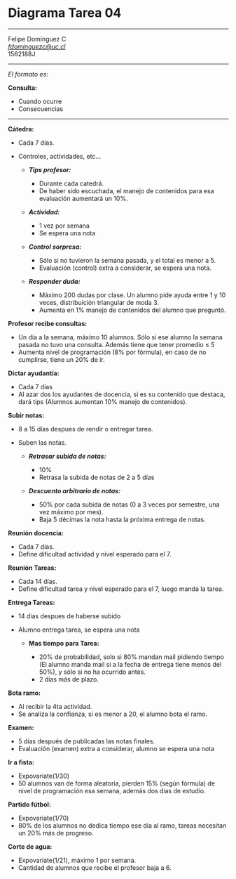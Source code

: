 # Diagrama Tarea 04
___

Felipe Domínguez C  
*fdominguezc@uc.cl*  
1562188J  
___ 

 *El formato es:*
 
 **Consulta:**
 
 - Cuando ocurre
 - Consecuencias
 
 ___ 

**Cátedra:**

 - Cada 7 días.
 - Controles, actividades, etc...
 
 	- ***Tips profesor:*** 
 
 		- Durante cada catedrá.
 		- De haber sido escuchada, el manejo de contenidos para esa evaluación aumentará un 10%.

 	- ***Actividad:***

 		- 1 vez por semana
 		- Se espera una nota

 	- ***Control sorpresa:***  
 		- Sólo si no tuvieron la semana pasada, y el total es menor a 5. 
 		- Evaluación (control) extra a considerar, se espera una nota.  
 
	- ***Responder duda:***

 		- Máximo 200 dudas por clase. Un alumno pide ayuda entre 1 y 10 veces, distribuición triangular de moda 3.
 		- Aumenta en 1% manejo de contenidos del alumno que preguntó.

 
**Profesor recibe consultas:** 

 - Un día a la semana, máximo 10 alumnos. Sólo si ese alumno la semana pasada no tuvo una consulta. Además tiene que tener promedio ≤ 5
 - Aumenta nivel de programación (8% por fórmula), en caso de no cumplirse, tiene un 20% de ir.


**Dictar ayudantía:**

 -  Cada 7 días
 - Al azar dos los ayudantes de docencia, si es su contenido que destaca, dará tips (Alumnos aumentan 10% manejo de contenidos).

**Subir notas:**

 - 8 a 15 días despues de rendir o entregar tarea.
 - Suben las notas.

	- ***Retrasar subida de notas:***
 		- 10%
 		- Retrasa la subida de notas de 2 a 5 días

	- ***Descuento arbitrario de notas:***

 		- 50% por cada subida de notas (0 a 3 veces por semestre, una vez máximo por mes).
 		- Baja 5 décimas la nota hasta la próxima entrega de notas.

**Reunión docencia:**

 - Cada 7 días.
 - Define dificultad actividad y nivel esperado para el 7.
 
**Reunión Tareas:**

 - Cada 14 días.
 - Define dificultad tarea y nivel esperado para el 7, luego manda la tarea.

**Entrega Tareas:**  

- 14 dias despues de haberse subido
- Alumno entrega tarea, se espera una nota

	- **Mas tiempo para Tarea:**

 		- 20% de probabilidad, solo si 80% mandan mail pidiendo tiempo (El alumno manda mail si a la fecha de entrega tiene menos del 50%), y sólo si no ha ocurrido antes. 
 		- 2 días más de plazo. 
 
**Bota ramo:**

 - Al recibir la 4ta actividad.
 - Se analiza la confianza, si es menor a 20, el alumno bota el ramo.

**Examen:**

 - 5 días después de publicadas las notas finales. 
 - Evaluación (examen) extra a considerar, alumno se espera una nota
 
**Ir a fista:**

 - Expovariate(1/30)
 - 50 alumnos van de forma aleatoria, pierden 15% (según fórmula) de nivel de programación esa semana, además dos días de estudio. 

**Partido fútbol:**

 - Expovariate(1/70)
 - 80% de los alumnos no dedica tiempo ese día al ramo, tareas necesitan un 20% más de progreso.

**Corte de agua:**

 - Expovariate(1/21), máximo 1 por semana.
 - Cantidad de alumnos que recibe el profesor baja a 6.
 
